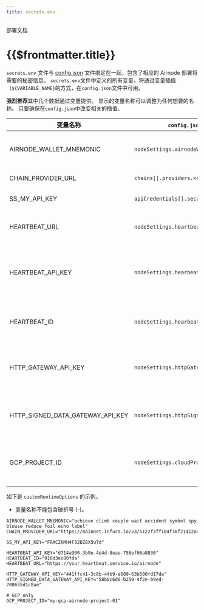 ```yaml
---
title: secrets.env
---
```


<TitleSpan>部署文档</TitleSpan>

# {{$frontmatter.title}}

<VersionWarning/>

`secrets.env` 文件与 [config.json](config-json.md) 文件绑定在一起，包含了相应的 Airnode 部署将需要的秘密信息。 `secrets.env`文件中定义的所有变量，将通过变量插值（`${VARIABLE_NAME}`的方式，在`config.json`文件中可用。

**强烈推荐**其中几个数据通过变量提供。 显示的变量名称可以调整为任何想要的名称。 只要确保在`config.json`中改变相关的插值。

| 变量名称                                 | `config.json` 字段名称                          | 说明                           |
| ------------------------------------ | ------------------------------------------- | ---------------------------- |
| AIRNODE_WALLET_MNEMONIC            | `nodeSettings.airnodeWalletMnemonic`        | 将被Airnode 使用的钱包助记符           |
| CHAIN_PROVIDER_URL                 | `chains[].providers.<name>.url`       | 区块链供应商网址                     |
| SS_MY_API_KEY                      | `apiCredentials[].securitySchemeValue`      | 安全计划值                        |
| HEARTBEAT_URL                        | `nodeSettings.heartbeat.url`                | 要让heartbeat请求的 URL           |
| HEARTBEAT_API_KEY                  | `nodeSettings.hearbeat.apiKey`              | 对heartbeat URL进行身份验证的 API 密钥 |
| HEARTBEAT_ID                         | `nodeSettings.hearbeat.id`                  | 用于核算的Airnode heartbeat ID    |
| HTTP_GATEWAY_API_KEY               | `nodeSettings.httpGateway.apiKey`           | 使用 HTTP 网关进行身份验证的 API 密钥     |
| HTTP_SIGNED_DATA_GATEWAY_API_KEY | `nodeSettings.httpSignedDataGateway.apiKey` | 验证已签名数据的 HTTP 网关的 API 密钥     |
| GCP_PROJECT_ID                     | `nodeSettings.cloudProvider.projectId`      | (仅限GCP) 供部署的GCP项目 ID         |

如下是 `customRuntimeOptions` 的示例。

- 变量名称不能包含破折号 (-)。

<!-- TODO: Reference a file from Airnode examples instead -->

```
AIRNODE_WALLET_MNEMONIC="achieve climb couple wait accident symbol spy blouse reduce foil echo label"
CHAIN_PROVIDER_URL="https://mainnet.infura.io/v3/5122f3ff104f30f21412aa38fd143d53"

SS_MY_API_KEY="FRACZKMH4F32BZ8X5uTd"

HEARTBEAT_API_KEY="d714a900-3b9e-4e4d-8eae-756ef06a8836"
HEARTBEAT_ID="916d3ec80fda"
HEARTBEAT_URL="https://your.heartbeat.service.io/airnode"

HTTP_GATEWAY_API_KEY="441ffc41-3c8b-44b9-a689-63b500fd17da"
HTTP_SIGNED_DATA_GATEWAY_API_KEY="58b0c6d6-b250-4f2e-b9ed-700655d1c8ae"

# GCP only
GCP_PROJECT_ID="my-gcp-airnode-project-01"
```

